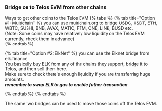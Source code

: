 ### Bridge on to Telos EVM from other chains
Ways to get other coins to the Telos EVM
{% tabs %}
{% tab title="Option #1: Multichain" %}
you can use multichain.org to bridge USDC, USDT, ETH, WBTC, SUSHI, BNB, AVAX, MATIC, FTM, ONE, LINK, BUSD etc.  
(Note: Some coins may have relatively low liquidity on the Telos EVM currently, check them in advance)  
{% endtab %}

{% tab title="Option #2: ElkNet" %}
you can use the Elknet bridge from elk.finance  
You basically buy ELK from any of the chains they support, bridge it to Telos, and then sell them here.  
Make sure to check there's enough liquidity if you are transferring huge amounts.  
***remember to swap ELK to gas to enable futher transaction***

{% endtab %}
{% endtabs %}


The same two bridges can be used to move those coins off the Telos EVM.
